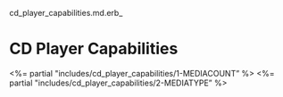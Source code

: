cd\_player\_capabilities.md.erb\_ 
# CD Player Capabilities

\<%= partial "includes/cd\_player\_capabilities/1-MEDIACOUNT” %\>
\<%= partial "includes/cd\_player\_capabilities/2-MEDIATYPE” %\>